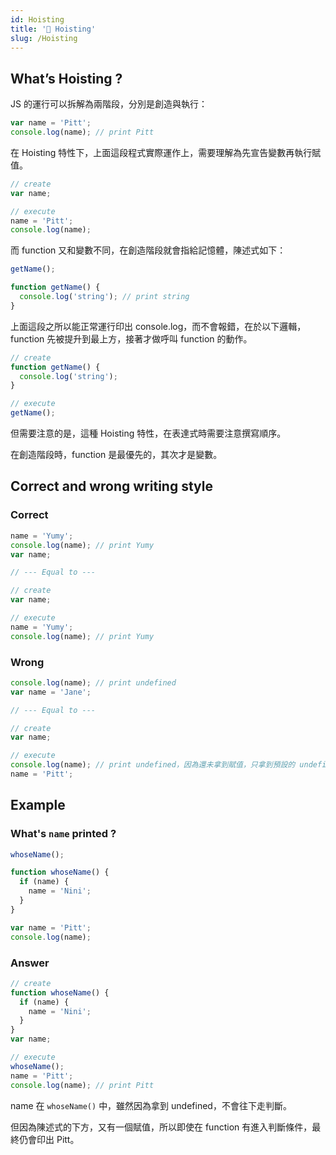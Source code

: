 ```yaml
---
id: Hoisting
title: '📜 Hoisting'
slug: /Hoisting
---
```


## What’s Hoisting ?

JS 的運行可以拆解為兩階段，分別是創造與執行：

```js
var name = 'Pitt';
console.log(name); // print Pitt
```

在 Hoisting 特性下，上面這段程式實際運作上，需要理解為先宣告變數再執行賦值。

```js
// create
var name;

// execute
name = 'Pitt';
console.log(name);
```

而 function 又和變數不同，在創造階段就會指給記憶體，陳述式如下：

```js
getName();

function getName() {
  console.log('string'); // print string
}
```

上面這段之所以能正常運行印出 console.log，而不會報錯，在於以下邏輯，function 先被提升到最上方，接著才做呼叫 function 的動作。

```js
// create
function getName() {
  console.log('string');
}

// execute
getName();
```

但需要注意的是，這種 Hoisting 特性，在表達式時需要注意撰寫順序。

在創造階段時，function 是最優先的，其次才是變數。

## Correct and wrong writing style

### Correct

```js
name = 'Yumy';
console.log(name); // print Yumy
var name;

// --- Equal to ---

// create
var name;

// execute
name = 'Yumy';
console.log(name); // print Yumy
```

### Wrong

```js
console.log(name); // print undefined
var name = 'Jane';

// --- Equal to ---

// create
var name;

// execute
console.log(name); // print undefined，因為還未拿到賦值，只拿到預設的 undefined
name = 'Pitt';
```

## Example

### What's `name` printed ?

```js
whoseName();

function whoseName() {
  if (name) {
    name = 'Nini';
  }
}

var name = 'Pitt';
console.log(name);
```

### Answer

```js
// create
function whoseName() {
  if (name) {
    name = 'Nini';
  }
}
var name;

// execute
whoseName();
name = 'Pitt';
console.log(name); // print Pitt
```

name 在 `whoseName()` 中，雖然因為拿到 undefined，不會往下走判斷。

但因為陳述式的下方，又有一個賦值，所以即使在 function 有進入判斷條件，最終仍會印出 Pitt。

